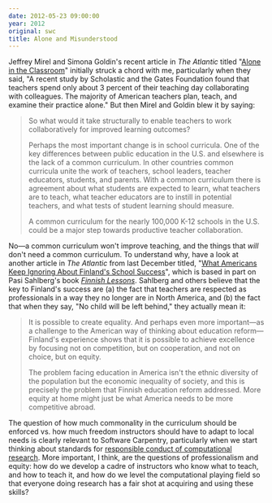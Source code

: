```yaml
---
date: 2012-05-23 09:00:00
year: 2012
original: swc
title: Alone and Misunderstood
---
```

<p>Jeffrey Mirel and Simona Goldin's recent article in <em>The Atlantic</em> titled "<a href="http://www.theatlantic.com/national/archive/2012/04/alone-in-the-classroom-why-teachers-are-too-isolated/255976/">Alone in the Classroom</a>" initially struck a chord with me, particularly when they said, "A recent study by Scholastic and the Gates Foundation found that teachers spend only about 3 percent of their teaching day collaborating with colleagues. The majority of American teachers plan, teach, and examine their practice alone." But then Mirel and Goldin blew it by saying:</p>
<blockquote><p>So what would it take structurally to enable teachers to work collaboratively for improved learning outcomes?</p>
<p>Perhaps the most important change is in school curricula. One of the key differences between public education in the U.S. and elsewhere is the lack of a common curriculum. In other countries common curricula unite the work of teachers, school leaders, teacher educators, students, and parents. With a common curriculum there is agreement about what students are expected to learn, what teachers are to teach, what teacher educators are to instill in potential teachers, and what tests of student learning should measure.</p>
<p>A common curriculum for the nearly 100,000 K-12 schools in the U.S. could be a major step towards productive teacher collaboration.</p></blockquote>
<p>No&mdash;a common curriculum won't improve teaching, and the things that <em>will</em> don't need a common curriculum. To understand why, have a look at another article in <em>The Atlantic</em> from last December titled, "<a href="http://www.theatlantic.com/national/archive/2011/12/what-americans-keep-ignoring-about-finlands-school-success/250564/">What Americans Keep Ignoring About Finland's School Success</a>", which is based in part on Pasi Sahlberg's book <a href="http://www.amazon.com/Finnish-Lessons-Educational-Change-Finland/dp/0807752576/"><em>Finnish Lessons</em></a>. Sahlberg and others believe that the key to Finland's success are (a) the fact that teachers are respected as professionals in a way they no longer are in North America, and (b) the fact that when they say, "No child will be left behind," they actually mean it:</p>
<blockquote><p>It is possible to create equality. And perhaps even more important&mdash;as a challenge to the American way of thinking about education reform&mdash;Finland's experience shows that it is possible to achieve excellence by focusing not on competition, but on cooperation, and not on choice, but on equity.</p>
<p>The problem facing education in America isn't the ethnic diversity of the population but the economic inequality of society, and this is precisely the problem that Finnish education reform addressed. More equity at home might just be what America needs to be more competitive abroad.</p></blockquote>
<p>The question of how much commonality in the curriculum should be enforced vs. how much freedom instructors should have to adapt to local needs is clearly relevant to Software Carpentry, particularly when we start thinking about standards for <a href="http://ivory.idyll.org/blog/may-12/computational-rcr.html">responsible conduct of computational research</a>. More important, I think, are the questions of professionalism and equity: how do we develop a cadre of instructors who know what to teach, and how to teach it, and how do we level the computational playing field so that everyone doing research has a fair shot at acquiring and using these skills?</p>
